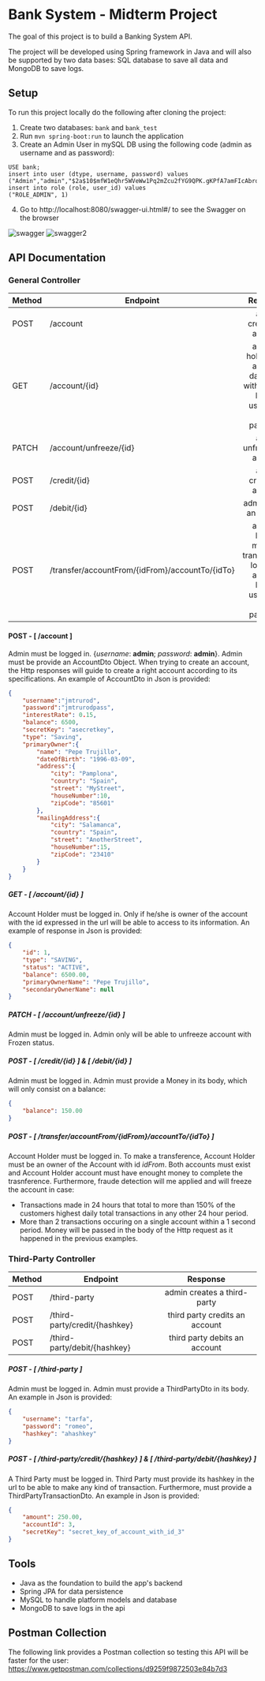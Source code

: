 # Bank System - Midterm Project

The goal of this project is to build a Banking System API.

The project will be developed using Spring framework in Java and will also be supported by two data bases: SQL database to save all data and MongoDB to save logs.

## Setup

To run this project locally do the following after cloning the project:

1. Create two databases: `bank` and `bank_test`
2. Run `mvn spring-boot:run` to launch the application
3. Create an Admin User in mySQL DB using the following code (admin as username and as password):
```mySQL
USE bank;
insert into user (dtype, username, password) values
("Admin","admin","$2a$10$mfW1eQhr5WVeWw1Pq2mZcu2fYG9QPK.gKPfA7amFIcAbroRaBAn3u");
insert into role (role, user_id) values
("ROLE_ADMIN", 1)
```
4. Go to http://localhost:8080/swagger-ui.html#/ to see the Swagger on the browser

![swagger](https://github.com/jmtrurod/Midterm-Project---Bank-System/blob/master/img/swagger_banking.PNG)
![swagger2](https://github.com/jmtrurod/Midterm-Project---Bank-System/blob/master/img/swagger_banking_2.PNG)

## API Documentation
### General Controller

| Method | Endpoint        |                    Response                     |
| ------ | --------------- | :---------------------------------------------: |
| POST    | /account      |        admin creates an account         |
| GET    | /account/{id}  |     account holder gets account data; logs with account holder username and password      |
| PATCH   | /account/unfreeze/{id}       |               admin unfreezes an account              |
| POST   | /credit/{id}   |          admin credits an account          |
| POST    | /debit/{id} | admin debits an account |
| POST  | /transfer/accountFrom/{idFrom}/accountTo/{idTo} | account holder makes a transference; logs with account holder username and password  |

#### POST - [ /account ]
Admin must be logged in. {_username_: **admin**; _password_: **admin**}.
Admin must be provide an AccountDto Object. When trying to create an account, the Http responses will guide to create a right account according to its specifications.
An example of AccountDto in Json is provided:

```Json
{
    "username":"jmtrurod",
    "password":"jmtrurodpass",
    "interestRate": 0.15,
    "balance": 6500,
    "secretKey": "asecretkey",
    "type": "Saving",
    "primaryOwner":{
        "name": "Pepe Trujillo",
        "dateOfBirth": "1996-03-09",
        "address":{
            "city": "Pamplona",
            "country": "Spain",
            "street": "MyStreet",
            "houseNumber":10,
            "zipCode": "85601"
        },
        "mailingAddress":{
            "city": "Salamanca",
            "country": "Spain",
            "street": "AnotherStreet",
            "houseNumber":15,
            "zipCode": "23410"
        }
    }
}
```

##### GET - [ /account/{id} ]
Account Holder must be logged in. Only if he/she is owner of the account with the id expressed in the url will be able to access to its information.
An example of response in Json is provided:

```Json
{
    "id": 1,
    "type": "SAVING",
    "status": "ACTIVE",
    "balance": 6500.00,
    "primaryOwnerName": "Pepe Trujillo",
    "secondaryOwnerName": null
}
```

##### PATCH - [ /account/unfreeze/{id} ]
Admin must be logged in. Admin only will be able to unfreeze account with Frozen status.

##### POST - [ /credit/{id} ] & [ /debit/{id} ]
Admin must be logged in. Admin must provide a Money in its body, which will only consist on a balance:

```Json
{
    "balance": 150.00
}
```

##### POST - [ /transfer/accountFrom/{idFrom}/accountTo/{idTo} ]
Account Holder must be logged in. To make a transference, Account Holder must be an owner of the Account with id _idFrom_. Both accounts must exist and Account Holder account must have enought money to complete the trasnference. Furthermore, fraude detection will me applied and will freeze the account in case:
 - Transactions made in 24 hours that total to more than 150% of the customers highest daily total transactions in any other 24 hour period.
 - More than 2 transactions occuring on a single account within a 1 second period.
 Money will be passed in the body of the Http request as it happened in the previous examples.

### Third-Party Controller

| Method | Endpoint        |                    Response                     |
| ------ | --------------- | :---------------------------------------------: |
| POST    | /third-party      |        admin creates a third-party         |
| POST    | /third-party/credit/{hashkey}  |     third party credits an account      |
| POST    | /third-party/debit/{hashkey}       |               third party debits an account             |

##### POST - [ /third-party ]
Admin must be logged in. Admin must provide a ThirdPartyDto in its body. An example in Json is provided:

```Json
{
    "username": "tarfa",
    "password": "romeo",
    "hashkey": "ahashkey"
}
```

##### POST - [ /third-party/credit/{hashkey} ] & [ /third-party/debit/{hashkey} ]
A Third Party must be logged in. Third Party must provide its hashkey in the url to be able to make any kind of transaction. Furthermore, must provide a ThirdPartyTransactionDto. An example in Json is provided:

```Json
{
    "amount": 250.00,
    "accountId": 3,
    "secretKey": "secret_key_of_account_with_id_3"
}
```


## Tools

- Java as the foundation to build the app's backend
- Spring JPA for data persistence
- MySQL to handle platform models and database
- MongoDB to save logs in the api

## Postman Collection
The following link provides a Postman collection so testing this API will be faster for the user:
https://www.getpostman.com/collections/d9259f9872503e84b7d3
